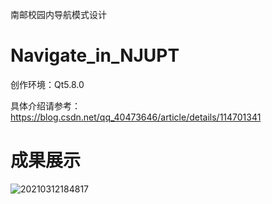 南邮校园内导航模式设计

# Navigate_in_NJUPT

创作环境：Qt5.8.0

具体介绍请参考：https://blog.csdn.net/qq_40473646/article/details/114701341

# 成果展示
![20210312184817](https://user-images.githubusercontent.com/54532953/110930007-90d7e100-8363-11eb-9047-eaf4c001eb3b.png)

